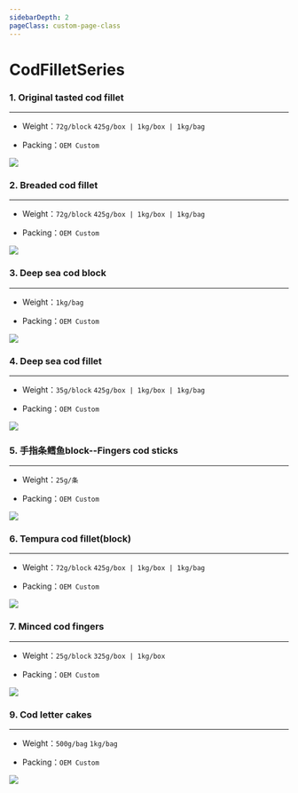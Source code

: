 ```yaml
---
sidebarDepth: 2
pageClass: custom-page-class
---
```


# CodFilletSeries


### 1. Original tasted cod fillet
<hr>

- Weight：`72g/block` `425g/box | 1kg/box | 1kg/bag` </p>
- Packing：`OEM Custom`</p>

<div class="imgb" >
 <img  src="https://yuhuawebsite.oss-cn-hongkong.aliyuncs.com/A-C-1.%E5%8E%9F%E5%91%B3%E9%B3%95%E9%B1%BC%E6%8E%92--Original%20tasted%20cod%20fillet.jpg">
</div>


### 2. Breaded cod fillet
<hr>

- Weight：`72g/block`  `425g/box | 1kg/box | 1kg/bag`</p>
- Packing：`OEM Custom`</p>

<div class="imgb" >
 <img  src="https://yuhuawebsite.oss-cn-hongkong.aliyuncs.com/A-C-2.%E8%A3%B9%E7%B2%89%E9%B3%95%E9%B1%BC%E6%8E%92--Breaded%20cod%20fillet.jpg">
</div>


### 3. Deep sea cod block
<hr>

- Weight：`1kg/bag` </p>
- Packing：`OEM Custom`</P>

<div class="imgb" >
 <img  src="https://yuhuawebsite.oss-cn-hongkong.aliyuncs.com/A-C-3.%E6%B7%B1%E6%B5%B7%E9%B3%95%E9%B1%BC%E5%9D%97--Deep%20sea%20cod%20block.jpg">
</div>


### 4. Deep sea cod fillet
<hr>

- Weight：`35g/block`  `425g/box | 1kg/box | 1kg/bag`</p>
- Packing：`OEM Custom`</p>

<div class="imgb" >
 <img  src="https://yuhuawebsite.oss-cn-hongkong.aliyuncs.com/A-C-4.%E6%B7%B1%E6%B5%B7%E9%B3%95%E9%B1%BC%E6%9D%A1--Deep%20sea%20cod%20fillet.jpg">
</div>


### 5. 手指条鳕鱼block--Fingers cod sticks
<hr>

- Weight：`25g/条` </p>
- Packing：`OEM Custom`</p>

<div class="imgb" >
 <img  src="https://yuhuawebsite.oss-cn-hongkong.aliyuncs.com/A-C-5.%E6%89%8B%E6%8C%87%E6%9D%A1%E9%B3%95%E9%B1%BC%E5%9D%97--Fingers%20cod%20sticks.jpg">
</div>


### 6. Tempura cod fillet(block)
<hr>

- Weight：`72g/block` `425g/box | 1kg/box | 1kg/bag`</p>
- Packing：`OEM Custom`</p>

<div class="imgb" >
 <img  src="https://yuhuawebsite.oss-cn-hongkong.aliyuncs.com/A-C-6.%E5%A4%A9%E5%A6%87%E7%BD%97%E9%B3%95%E9%B1%BC%E6%8E%92%EF%BC%88%E6%95%B4%E7%89%87%EF%BC%89--Tempura%20cod%20fillet%28block%29.jpg">
</div>


### 7. Minced cod fingers
<hr>

- Weight：`25g/block` `325g/box | 1kg/box` </p>
- Packing：`OEM Custom` </p>

<div class="imgb" >
 <img  src="https://yuhuawebsite.oss-cn-hongkong.aliyuncs.com/A-C-7.%E9%B3%95%E9%B1%BC%E9%B1%BC%E7%B3%9C%E6%89%8B%E6%8C%87%E6%9D%A1--Minced%20cod%20fingers.jpg">
</div>


### 9. Cod letter cakes
<hr>

- Weight：`500g/bag` `1kg/bag`</p>
- Packing：`OEM Custom`</p>

<div class="imgb" >
 <img  src="https://yuhuawebsite.oss-cn-hongkong.aliyuncs.com/A-C-9.%E9%B3%95%E9%B1%BC%E5%AD%97%E6%AF%8D%E9%A5%BC--Cod%20letter%20cakes.jpg">
</div>



